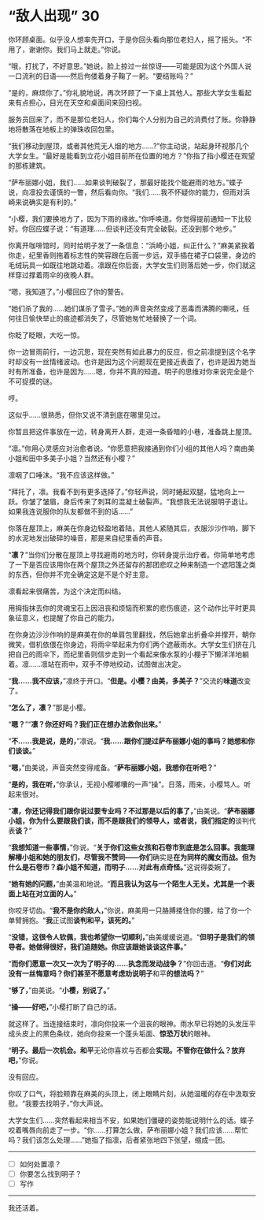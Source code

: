 # “敌人出现” 30

你环顾桌面。似乎没人想率先开口，于是你回头看向那位老妇人，摇了摇头。“不用了，谢谢你。我们马上就走。”你说。

“哦，打扰了，不好意思。”她说，脸上掠过一丝惊讶——可能是因为这个外国人说一口流利的日语——然后佝偻着身子鞠了一躬。“要结账吗？”

“是的，麻烦你了。”你礼貌地说，再次环顾了一下桌上其他人。那些大学女生看起来有点担心，目光在天空和桌面间来回扫视。

服务员回来了，而不是那位老妇人，你们每个人分别为自己的消费付了账。你静静地将散落在地板上的弹珠收回包里。

“我们移动到屋顶，或者其他荒无人烟的地方……?”你主动说，站起身环视那几个大学女生。“最好是能看到立花小姐目前所在位置的地方？”你指了指小樱还在观望的那栋建筑。

“萨布丽娜小姐，我们……如果谈判破裂了，那最好能找个能避雨的地方。”蝶子说，向凛投去谨慎的一瞥，然后看向你。“我们……我不怀疑你的能力，但雨对浜崎来说确实是有利的。”

“小樱，我们要换地方了，因为下雨的缘故。”你呼唤道。你觉得提前通知一下比较好。你回应蝶子说：“有道理……但谈判还没有完全破裂。还没到那个地步。”

你离开咖啡馆时，同时给明子发了一条信息：“浜崎小姐，纠正什么？”麻美紧挨着你走，纪里香则拖着标志性的笑容跟在后面一步远，双手插在裙子口袋里，身边的毛绒玩具一如既往地跳动着。凛跟在你后面，大学女生们则落后她一步，你们就这样穿过撑着雨伞的夜晚人群。

“嗯，我知道了。”小樱回应了你的警告。

“她们杀了我的……她们谋杀了雪子。”她的声音突然变成了恶毒而沸腾的嘶吼，任何往日愉快举止的痕迹都消失了，尽管她匆忙地替换了一个词。

你眨了眨眼，大吃一惊。

你一边冒雨前行，一边沉思，现在突然有如此暴力的反应，但之前凛提到这个名字时却没有一丝情绪波动。也许是因为这个问题现在更接近表面了，也许是因为她当时有所准备，也许是因为……嗯，你并不真的知道。明子的思维对你来说完全是个不可捉摸的谜。 

哼。

这似乎……很熟悉，但你又说不清到底在哪里见过。

你暂且把这件事放在一边，转身离开人群，走进一条昏暗的小巷，准备跳上屋顶。

“凛。”你用心灵感应对治愈者说。“你愿意把我接通到你们小组的其他人吗？南由美小姐和田中多美子小姐？当然还有小樱？”

凛咽了口唾沫。“我不应该这样做。”

“拜托了，凛。我看不到有更多选择了。”你轻声说，同时蜷起双腿，猛地向上一跃。你皱了皱眉，身后传来了刺耳的混凝土破裂声。“我想我无法说服明子退让。如果我连说服你的队友都做不到的话……”

你落在屋顶上，麻美在你身边轻盈地着陆，其他人紧随其后，衣服沙沙作响，脚下的水泥地发出破碎的噪音，那是来自纪里香的声音。

“**凛？**”当你们分散在屋顶上寻找避雨的地方时，你转身提示治疗者。你简单地考虑了一下是否应该用你在两个屋顶之外还留存的那团悲叹之种来制造一个遮阳篷之类的东西，但你并不完全确定这是不是个好主意。

凛看起来很痛苦，为这个决定而纠结。

用拇指抹去你的灵魂宝石上因沮丧和烦恼而积累的悲伤痕迹，这个动作比平时更具象征意义，也提醒了你自己的能力。

在你身边沙沙作响的是麻美在你的单肩包里翻找，然后她拿出折叠伞并撑开，朝你微笑，借机依偎在你身边，将雨伞举起来为你们两个遮蔽雨水。大学女生们挤在几把自己的雨伞下，而纪里香则信步走到一个看起来像水泵的小棚子下懒洋洋地躺着。凛......凛站在雨中，双手不停地绞动，试图做出决定。

“**我......我不应该，**”凛终于开口。“**但是。小樱？由美，多美子？**”交流的**味道**改变了。

“**怎么了，凛？**”那是小樱。

“**嗯？**”“**凛？你还好吗？我们正在想办法救你出来。**”

“**不......我是说，是的，**”凛说。“**我......跟你们提过萨布丽娜小姐的事吗？她想和你们谈谈。**”

“**嗯，**”由美说，声音突然变得戒备。“**萨布丽娜小姐，我想你在听吧？**” 

“**是的，我在听，**”你承认，无视小樱嘟囔的一声“操”。日落，雨来，小樱骂人。听起来很对。

“**凛，你还记得我们跟你说过要专业吗？不过那是以后的事了，**”由美说。“**萨布丽娜小姐，你为什么要跟我们谈，而不是跟我们的领导人，或者说，我们指定的**谈判代表**谈？**”

“**我想知道一些事情，**”你说。“**关于你们这些女孩和石卷市到底是怎么回事。我能理解椿小姐和她的朋友们，尽管我不赞同——你们**确实是**在为同样的魔女而战。但为什么是石卷市？森小姐不知道，而明子......对此有点奇怪。**”这说得委婉了。

“**她有她的问题，**”由美温和地说。“**而且我认为这与一个陌生人无关。尤其是一个表面上站在对立面的人。**”

你咬牙切齿。“**我不是你的敌人，**”你说，麻美用一只胳膊搂住你的腰，给了你一个单臂拥抱。“**我**正试图**谈判和平，该死的。**”

“**没错，这很令人钦佩，**我**也希望你一切顺利，**”由美缓缓说道。“**但明子是我们的领导者。她做得很好，我们追随她。你应该跟她谈谈这件事。**”

“**而你们愿意一次又一次为了明子的......**执念**而发动战争？**”你回击道。“**你们对此没有一丝悔意吗？你们甚至不愿意考虑劝说明子**和平**的想法吗？**”

“**够了，**”由美说。“**小樱，别说了。**”

“**操——好吧，**”小樱打断了自己的话。

就这样了。当连接结束时，凛向你投来一个沮丧的眼神。雨水早已将她的头发压平成头皮上的黑色条纹，她向你投来一个蓬头垢面、**惊恐万状**的眼神。

“**明子。最后一次机会。和平**无论你喜欢与否都会**实现。不管你在做什么？放弃吧，**”你说。

没有回应。

你叹了口气，将脸颊靠在麻美的头顶上，闭上眼睛片刻，从她温暖的存在中汲取安慰。“我要去找明子，”你大声说。

大学女生们......突然看起来相当不安，如果她们僵硬的姿势能说明什么的话。蝶子咬着嘴唇向前走了一步。“你......打算怎么做，萨布丽娜小姐？我们应该......帮忙吗？我们该怎么处理......”她指了指凛，后者紧张地四下张望，缩成一团。

---

- [ ] 如何处置凛？
- [ ] 你要怎么找到明子？ 
- [ ] 写作

---

我还活着。
